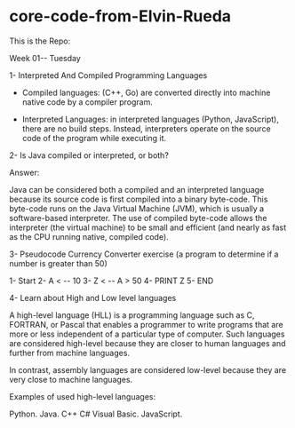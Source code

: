# core-code-from-Elvin-Rueda

This is the Repo:

Week 01-- Tuesday


1- Interpreted And Compiled Programming Languages

* Compiled languages: (C++, Go) are converted directly into machine native code by a compiler program.

* Interpreted Languages: in interpreted languages (Python, JavaScript), there are no build steps. Instead, interpreters operate on the source code of the program while executing it.


2- Is Java compiled or interpreted, or both? 

Answer:

Java can be considered both a compiled and an interpreted language because its source code is first compiled into a binary byte-code. This byte-code runs on the Java Virtual Machine (JVM), which is usually a software-based interpreter. The use of compiled byte-code allows the interpreter (the virtual machine) to be small and efficient (and nearly as fast as the CPU running native, compiled code). 


3- Pseudocode Currency Converter exercise (a program to determine if a number is greater than 50)

   1- Start
   2- A < -- 10
   3- Z < -- A > 50
   4- PRINT Z
   5- END
   

4- Learn about High and Low level languages


A high-level language (HLL) is a programming language such as C, FORTRAN, or Pascal that enables a programmer to write programs that are more or less independent of a particular type of computer. Such languages are considered high-level because they are closer to human languages and further from machine languages.

In contrast, assembly languages are considered low-level because they are very close to machine languages.


Examples of used high-level languages:

Python.
Java.
C++
C#
Visual Basic.
JavaScript.
   
